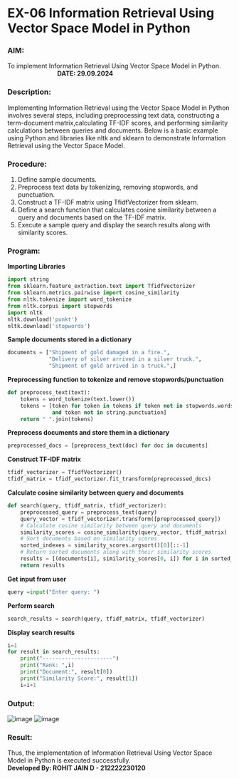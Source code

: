 # EX-06 Information Retrieval Using Vector Space Model in Python
### AIM: 
To implement Information Retrieval Using Vector Space Model in Python. &emsp;&emsp;&emsp;&emsp;&emsp;&emsp;&emsp;&emsp;**DATE: 29.09.2024**
### Description: 
Implementing Information Retrieval using the Vector Space Model in Python involves several steps, including preprocessing text data, constructing a term-document matrix,calculating TF-IDF scores, and performing similarity calculations between queries and documents. Below is a basic example using Python and libraries like nltk and sklearn to demonstrate Information Retrieval using the Vector Space Model.
### Procedure:
1. Define sample documents.
2. Preprocess text data by tokenizing, removing stopwords, and punctuation.
3. Construct a TF-IDF matrix using TfidfVectorizer from sklearn.
4. Define a search function that calculates cosine similarity between a query and documents based on the TF-IDF matrix.
5. Execute a sample query and display the search results along with similarity scores.
### Program:
**Importing Libraries**
```Python
import string
from sklearn.feature_extraction.text import TfidfVectorizer
from sklearn.metrics.pairwise import cosine_similarity
from nltk.tokenize import word_tokenize
from nltk.corpus import stopwords
import nltk
nltk.download('punkt')
nltk.download('stopwords')
```
**Sample documents stored in a dictionary**
```Python
documents = ["Shipment of gold damaged in a fire.",
             "Delivery of silver arrived in a silver truck.",
             "Shipment of gold arrived in a truck.",]
```
**Preprocessing function to tokenize and remove stopwords/punctuation**
```Python
def preprocess_text(text):
    tokens = word_tokenize(text.lower())
    tokens = [token for token in tokens if token not in stopwords.words("english")
              and token not in string.punctuation]
    return " ".join(tokens)
```
**Preprocess documents and store them in a dictionary**
```Python
preprocessed_docs = [preprocess_text(doc) for doc in documents]
```
**Construct TF-IDF matrix**
```Python
tfidf_vectorizer = TfidfVectorizer()
tfidf_matrix = tfidf_vectorizer.fit_transform(preprocessed_docs)
```
**Calculate cosine similarity between query and documents**
```Python
def search(query, tfidf_matrix, tfidf_vectorizer):
    preprocessed_query = preprocess_text(query)
    query_vector = tfidf_vectorizer.transform([preprocessed_query])
    # Calculate cosine similarity between query and documents
    similarity_scores = cosine_similarity(query_vector, tfidf_matrix)
    # Sort documents based on similarity scores
    sorted_indexes = similarity_scores.argsort()[0][::-1]
    # Return sorted documents along with their similarity scores
    results = [(documents[i], similarity_scores[0, i]) for i in sorted_indexes]
    return results
```
**Get input from user**
```Python
query =input("Enter query: ")
```
**Perform search**
```Python
search_results = search(query, tfidf_matrix, tfidf_vectorizer)
```
**Display search results**
```Python
i=1
for result in search_results:
    print("----------------------")
    print("Rank: ",i)
    print("Document:", result[0])
    print("Similarity Score:", result[1])
    i=i+1
```
### Output:
![image](https://github.com/user-attachments/assets/84a22da8-83d2-4bd3-9a1a-5146a1fb3283)
![image](https://github.com/user-attachments/assets/eb10e5c7-299a-4f60-8c50-c834e3efae11)

### Result:
Thus, the implementation of Information Retrieval Using Vector Space Model in Python is executed successfully.
<br>
**Developed By: ROHIT JAIN D - 212222230120**
